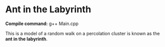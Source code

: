 # Ant in the Labyrinth

**Compile command:** g++ Main.cpp

This is a model of a random walk on a percolation cluster is known as the **ant in the labyrinth**.
